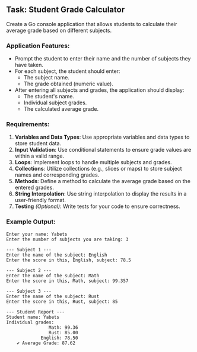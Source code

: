 ## Task: Student Grade Calculator

Create a Go console application that allows students to calculate their average grade based on different subjects. 

### Application Features:
- Prompt the student to enter their name and the number of subjects they have taken.
- For each subject, the student should enter:
  - The subject name.
  - The grade obtained (numeric value).
- After entering all subjects and grades, the application should display:
  - The student's name.
  - Individual subject grades.
  - The calculated average grade.

### Requirements:
1. **Variables and Data Types**: Use appropriate variables and data types to store student data.
2. **Input Validation**: Use conditional statements to ensure grade values are within a valid range.
3. **Loops**: Implement loops to handle multiple subjects and grades.
4. **Collections**: Utilize collections (e.g., slices or maps) to store subject names and corresponding grades.
5. **Methods**: Define a method to calculate the average grade based on the entered grades.
6. **String Interpolation**: Use string interpolation to display the results in a user-friendly format.
7. **Testing** *(Optional)*: Write tests for your code to ensure correctness.

### Example Output:
```
Enter your name: Yabets
Enter the number of subjects you are taking: 3

--- Subject 1 ---
Enter the name of the subject: English
Enter the score in this, English, subject: 78.5

--- Subject 2 ---
Enter the name of the subject: Math
Enter the score in this, Math, subject: 99.357

--- Subject 3 ---
Enter the name of the subject: Rust    
Enter the score in this, Rust, subject: 85

--- Student Report ---
Student name: Yabets
Individual grades:
                Math: 99.36
                Rust: 85.00
             English: 78.50
    ✔️ Average Grade: 87.62
```

